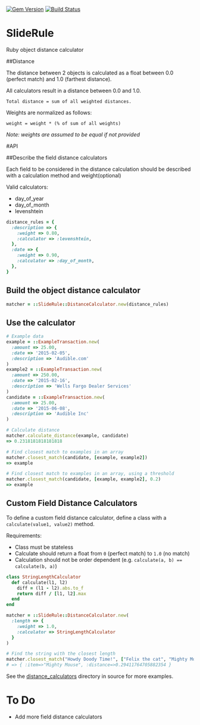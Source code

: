 [![Gem Version](https://badge.fury.io/rb/slide_rule.svg)](https://badge.fury.io/rb/slide_rule) [![Build Status](https://travis-ci.org/mxenbaled/slide_rule.svg)](https://travis-ci.org/mxenabled/slide_rule)

# SlideRule
Ruby object distance calculator

##Distance

The distance between 2 objects is calculated as a float between 0.0 (perfect match) and 1.0 (farthest distance).

All calculators result in a distance between 0.0 and 1.0.

    Total distance = sum of all weighted distances.

Weights are normalized as follows:

    weight = weight * (% of sum of all weights)

_Note: weights are assumed to be equal if not provided_

#API

##Describe the field distance calculators

Each field to be considered in the distance calculation should be described
with a calculation method and weight(optional)

Valid calculators:

* day_of_year
* day_of_month
* levenshtein

```ruby
distance_rules = {
  :description => {
    :weight => 0.80,
    :calculator => :levenshtein,
  },
  :date => {
    :weight => 0.90,
    :calculator => :day_of_month,
  },
}
```

## Build the object distance calculator

```ruby
matcher = ::SlideRule::DistanceCalculator.new(distance_rules)
```

## Use the calculator

```ruby
# Example data
example = ::ExampleTransaction.new(
  :amount => 25.00,
  :date => '2015-02-05',
  :description => 'Audible.com'
)
example2 = ::ExampleTransaction.new(
  :amount => 250.00,
  :date => '2015-02-16',
  :description => 'Wells Fargo Dealer Services'
)
candidate = ::ExampleTransaction.new(
  :amount => 25.00,
  :date => '2015-06-08',
  :description => 'Audible Inc'
)

# Calculate distance
matcher.calculate_distance(example, candidate)
=> 0.2318181818181818

# Find closest match to examples in an array
matcher.closest_match(candidate, [example, example2])
=> example

# Find closest match to examples in an array, using a threshold
matcher.closest_match(candidate, [example, example2], 0.2)
=> example

```

## Custom Field Distance Calculators

To define a custom field distance calculator, define a class with a `calculate(value1, value2)` method.

Requirements:
* Class must be stateless
* Calculate should return a float from `0` (perfect match) to `1.0` (no match)
* Calculation should not be order dependent (e.g. `calculate(a, b) == calculate(b, a)`)

```ruby
class StringLengthCalculator
  def calculate(l1, l2)
    diff = (l1 - l2).abs.to_f
    return diff / [l1, l2].max
  end
end

matcher = ::SlideRule::DistanceCalculator.new(
  :length => {
    :weight => 1.0,
    :calculator => StringLengthCalculator
  }
)

# Find the string with the closest length
matcher.closest_match("Howdy Doody Time!", ["Felix the cat", "Mighty Mouse"], 0.5)
# => { :item=>"Mighty Mouse", :distance=>0.29411764705882354 }
```

See the [distance_calculators](https://github.com/mxenabled/slide_rule/tree/master/lib/slide_rule/distance_calculators) directory in source for more examples.


# To Do

* Add more field distance calculators


